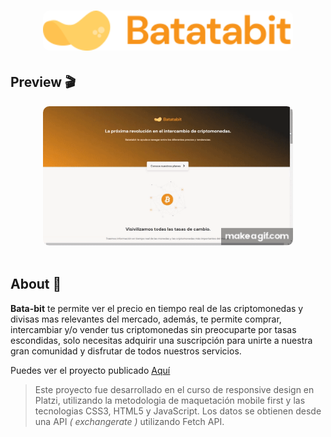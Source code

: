 <h1 align="center">
  <img src="./assets/img/logo.svg" alt="bata bit logo" width="400px" style="border-radius: 10px"/>
  <br>
</h1>

## Preview 🎬
<div align="center">
  <img src="./assets/img/batabit-preview.gif" alt="bata bit preview" width="400px" style="border-radius: 10px"/>
  <br>
</div>

<br/>

## About 👀
**Bata-bit** te permite ver el precio en tiempo real de las criptomonedas y divisas mas relevantes del mercado, además, te permite comprar, intercambiar y/o vender tus criptomonedas sin preocuparte por tasas escondidas, solo necesitas adquirir una suscripción para unirte a nuestra gran comunidad y disfrutar de todos nuestros servicios.

Puedes ver el proyecto publicado <span style="text-decoration: underline"> [Aquí](https://cristhian-medina.github.io/Bata-Bit/) </span>

> Este proyecto fue desarrollado en el curso de responsive design en Platzi, utilizando la metodologia de maquetación mobile first y las tecnologias CSS3, HTML5 y JavaScript. Los datos se obtienen desde una API _( exchangerate )_ utilizando Fetch API.
